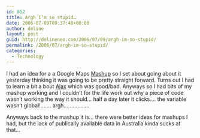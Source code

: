 ```yaml
---
id: 852
title: Argh I’m so stupid…
date: 2006-07-09T09:37:48+00:00
author: deline
layout: post
guid: http://delineneo.com/2006/07/09/argh-im-so-stupid/
permalink: /2006/07/argh-im-so-stupid/
categories:
  - Technology
---
```

I had an idea for a a Google Maps [Mashup](http://en.wikipedia.org/wiki/Mashup_(web_application_hybrid)) so I set about going about it yesterday thinking it was going to be pretty straight forward. Turns out I had to learn a bit a bout [Ajax](http://en.wikipedia.org/wiki/AJAX_%28programming%29) which was good/bad. Anyways so I had bits of my mashup working and I couldn&#8217;t for the life work out why a piece of code wasn&#8217;t working the way it should&#8230; half a day later it clicks&#8230;. the variable wasn&#8217;t global!&#8230;&#8230;. argh&#8230;&#8230;&#8230;&#8230;&#8230;..

Anyways back to the mashup it is&#8230; there were better ideas for mashups I had, but the lack of publically available data in Australia kinda sucks at that&#8230;

